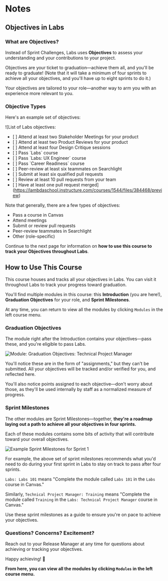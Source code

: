 # Notes

## Objectives in Labs

### What are Objectives?

Instead of Sprint Challenges, Labs uses **Objectives** to assess your understanding and your contributions to your project.

Objectives are your ticket to graduation—achieve them all, and you'll be ready to graduate! \(Note that it will take a minimum of four sprints to achieve all your objectives, and you'll have up to eight sprints to do it.\)

Your objectives are tailored to your role—another way to arm you with an experience more relevant to you.

### Objective Types

Here's an example set of objectives:

![List of Labs objectives:

- \[ \]  Attend at least two Stakeholder Meetings for your product
- \[ \]  Attend at least two Product Reviews for your product
- \[ \]  Attend at least four Design Critique sessions
- \[ \]  Pass \`Labs\` course
- \[ \]  Pass \`Labs: UX Engineer\` course
- \[ \]  Pass \`Career Readiness\` course
- \[ \]  Peer-review at least six teammates on Searchlight
- \[ \]  Submit at least six qualified pull requests
- \[ \]  Review at least 10 pull requests from your team
- \[ \]  Have at least one pull request merged](https://lambdaschool.instructure.com/courses/1544/files/384468/preview)

Note that generally, there are a few types of objectives:

* Pass a course in Canvas
* Attend meetings
* Submit or review pull requests
* Peer-review teammates in Searchlight
* Other \(role-specific\)

Continue to the next page for information on **how to use this course to track your Objectives throughout Labs**.



## How to Use This Course

This course houses and tracks all your objectives in Labs. You can visit it throughout Labs to track your progress toward graduation.

You'll find multiple modules in this course: this **Introduction** \(you are here!\), **Graduation Objectives** for your role, and **Sprint Milestones**.

At any time, you can return to view all the modules by clicking `Modules` in the left course menu.

### Graduation Objectives

The module right after the Introduction contains your objectives—pass these, and you're eligible to pass Labs.

![Module: Graduation Objectives: Technical Project Manager](https://lambdaschool.instructure.com/courses/1544/files/384467/preview)

You'll notice these are in the form of "assignments," but they can't be submitted. All your objectives will be tracked and/or verified for you, and reflected here.

You'll also notice points assigned to each objective—don't worry about those, as they'll be used internally by staff as a normalized measure of progress.

### Sprint Milestones

The other modules are Sprint Milestones—together, **they're a roadmap laying out a path to achieve all your objectives in four sprints.**

Each of these modules contains some bits of activity that will contribute toward your overall objectives.

![Example Sprint Milestones for Sprint 1](https://lambdaschool.instructure.com/courses/1544/files/384469/preview)

For example, the above set of sprint milestones recommends what you'd need to do during your first sprint in Labs to stay on track to pass after four sprints.

`Labs: Labs 101` means "Complete the module called `Labs 101` in the `Labs` course in Canvas."

Similarly, `Technical Project Manager: Training` means "Complete the module called `Training` in the `Labs: Technical Project Manager` course in Canvas."

Use these sprint milestones as a guide to ensure you're on pace to achieve your objectives.

### Questions? Concerns? Excitement?

Reach out to your Release Manager at any time for questions about achieving or tracking your objectives.

Happy achieving! 🚀

**From here, you can view all the modules by clicking `Modules` in the left course menu.**

